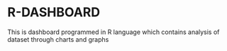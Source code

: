 # R-DASHBOARD
This is dashboard programmed in R language which contains analysis of dataset through charts and graphs
